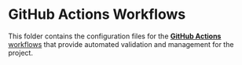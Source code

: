 # GitHub Actions Workflows

This folder contains the configuration files for the [**GitHub Actions** workflows](https://docs.github.com/actions/using-workflows/about-workflows) that provide automated validation and management for the project.
